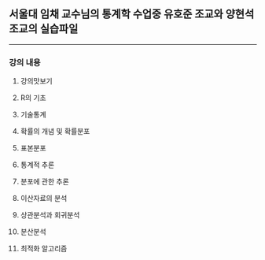 ## 서울대 임채 교수님의 통계학 수업중 유호준 조교와 양현석 조교의 실습파일

------
### 강의 내용

1. 강의맛보기

2.  R의 기초

3. 기술통계

4. 확률의 개념 및 확률분포

5. 표본분포

6. 통계적 추론

7. 분포에 관한 추론

8. 이산자료의 분석

9. 상관분석과 회귀분석

10. 분산분석

11. 최적화 알고리즘
